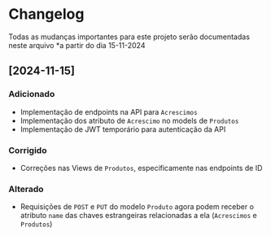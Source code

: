 # Changelog

Todas as mudanças importantes para este projeto serão documentadas neste arquivo *a partir do dia 15-11-2024

## [2024-11-15]

### Adicionado
- Implementação de endpoints na API para `Acrescimos`
- Implementação dos atributo de `Acrescimo` no models de `Produtos`
- Implementação de JWT temporário para autenticação da API

### Corrigido
- Correções nas Views de `Produtos`, especificamente nas endpoints de ID

### Alterado
- Requisições de `POST` e `PUT` do modelo `Produto` agora podem receber o atributo `name` das chaves estrangeiras relacionadas a ela (`Acrescimos` e `Produtos`)
